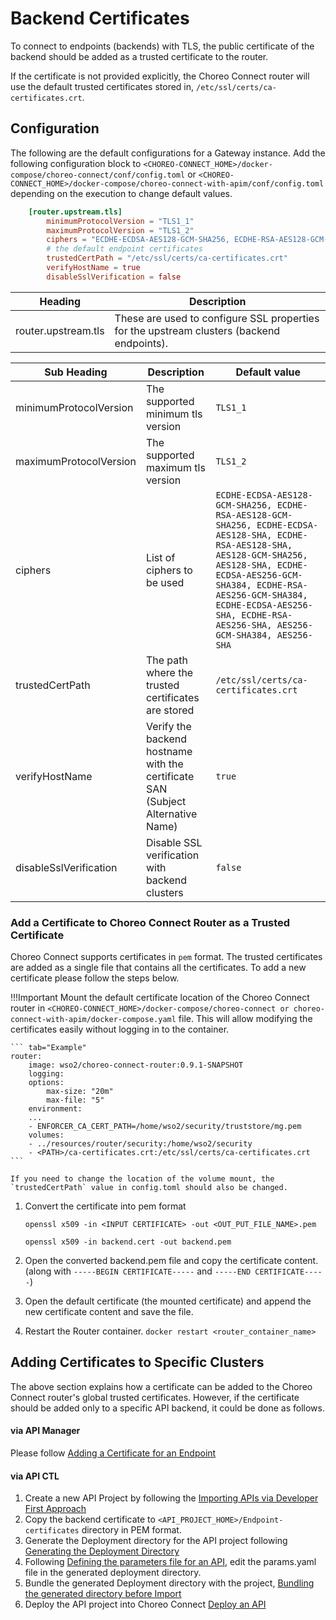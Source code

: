 # Backend Certificates

To connect to endpoints (backends) with TLS, the public certificate of the backend should be added as a trusted certificate to the router.

If the certificate is not provided explicitly, the Choreo Connect router will use the default trusted certificates stored in, `/etc/ssl/certs/ca-certificates.crt`.

## Configuration
The following are the default configurations for a Gateway instance. Add the following configuration block to `<CHOREO-CONNECT_HOME>/docker-compose/choreo-connect/conf/config.toml` or `<CHOREO-CONNECT_HOME>/docker-compose/choreo-connect-with-apim/conf/config.toml` depending on the execution to change default values.

``` toml tab="config.toml"
    [router.upstream.tls]
        minimumProtocolVersion = "TLS1_1"
        maximumProtocolVersion = "TLS1_2"
        ciphers = "ECDHE-ECDSA-AES128-GCM-SHA256, ECDHE-RSA-AES128-GCM-SHA256, ECDHE-ECDSA-AES128-SHA, ECDHE-RSA-AES128-SHA, AES128-GCM-SHA256, AES128-SHA, ECDHE-ECDSA-AES256-GCM-SHA384, ECDHE-RSA-AES256-GCM-SHA384, ECDHE-ECDSA-AES256-SHA, ECDHE-RSA-AES256-SHA, AES256-GCM-SHA384, AES256-SHA"  
        # the default endpoint certificates
        trustedCertPath = "/etc/ssl/certs/ca-certificates.crt"
        verifyHostName = true
        disableSslVerification = false
```

|Heading|Description|
|-------|-----------|
|router.upstream.tls|These are used to configure SSL properties for the upstream clusters (backend endpoints).|

| Sub Heading| Description                      | Default value|
|------------|----------------------------------|--------------|
|minimumProtocolVersion|The supported minimum tls version|`TLS1_1`|
|maximumProtocolVersion|The supported maximum tls version|`TLS1_2`|
|ciphers|List of ciphers to be used|`ECDHE-ECDSA-AES128-GCM-SHA256, ECDHE-RSA-AES128-GCM-SHA256, ECDHE-ECDSA-AES128-SHA, ECDHE-RSA-AES128-SHA, AES128-GCM-SHA256, AES128-SHA, ECDHE-ECDSA-AES256-GCM-SHA384, ECDHE-RSA-AES256-GCM-SHA384, ECDHE-ECDSA-AES256-SHA, ECDHE-RSA-AES256-SHA, AES256-GCM-SHA384, AES256-SHA`|
|trustedCertPath|The path where the trusted certificates are stored|`/etc/ssl/certs/ca-certificates.crt`|
|verifyHostName|Verify the backend hostname with the certificate SAN (Subject Alternative Name)|`true`|
|disableSslVerification|Disable SSL verification with backend clusters|`false`|

### Add a Certificate to Choreo Connect Router as a Trusted Certificate
Choreo Connect supports certificates in `pem` format. The trusted certificates are added as a single file that contains all the certificates.
To add a new certificate please follow the steps below.

!!!Important
    Mount the default certificate location of the Choreo Connect router in `<CHOREO-CONNECT_HOME>/docker-compose/choreo-connect or choreo-connect-with-apim/docker-compose.yaml` file. This will allow modifying the certificates easily without logging in to the container.

    ``` tab="Example"
    router:
        image: wso2/choreo-connect-router:0.9.1-SNAPSHOT
        logging:
        options:
            max-size: "20m"
            max-file: "5"
        environment:
        ...
        - ENFORCER_CA_CERT_PATH=/home/wso2/security/truststore/mg.pem
        volumes:
        - ../resources/router/security:/home/wso2/security
        - <PATH>/ca-certificates.crt:/etc/ssl/certs/ca-certificates.crt
    ```

    If you need to change the location of the volume mount, the `trustedCertPath` value in config.toml should also be changed.

1. Convert the certificate into pem format
 
    ```tab="Format"
    openssl x509 -in <INPUT CERTIFICATE> -out <OUT_PUT_FILE_NAME>.pem
    ```

    ```tab="Example"
    openssl x509 -in backend.cert -out backend.pem
    ```

2. Open the converted backend.pem file and copy the certificate content. (along with `-----BEGIN CERTIFICATE-----` and `-----END CERTIFICATE-----`)

3. Open the default certificate (the mounted certificate) and append the new certificate content and save the file.
4. Restart the Router container.
    `docker restart <router_container_name>`


## Adding Certificates to Specific Clusters

The above section explains how a certificate can be added to the Choreo Connect router's global trusted certificates. However, if the certificate should be added only to a specific API backend, it could be done as follows.

#### via API Manager

   Please follow [Adding a Certificate for an Endpoint]({{base_path}}/design/endpoints/certificates/#adding-a-certificate-for-an-endpoint)

#### via API CTL

1. Create a new API Project by following the [Importing APIs via Developer First Approach]({{base_path}}/install-and-setup/setup/api-controller/managing-apis-api-products/importing-apis-via-dev-first-approach/)
2. Copy the backend certificate to `<API_PROJECT_HOME>/Endpoint-certificates` directory in PEM format.
3. Generate the Deployment directory for the API project following [Generating the Deployment Directory]({{base_path}}/install-and-setup/setup/api-controller/advanced-topics/configuring-environment-specific-parameters/#generating-the-deployment-directory)
4. Following [Defining the parameters file for an API]({{base_path}}/install-and-setup/setup/api-controller/advanced-topics/configuring-environment-specific-parameters/#defining-the-params-file-for-an-api), edit the params.yaml file in the generated deployment directory.
5. Bundle the generated Deployment directory with the project, [Bundling the generated directory before Import]({{base_path}}/install-and-setup/setup/api-controller/advanced-topics/configuring-environment-specific-parameters/#bundling-the-generated-directory-before-import)
6. Deploy the API project into Choreo Connect [Deploy an API]({{base_path}}/install-and-setup/setup/api-controller/managing-choreo-connect/managing-choreo-connect-with-ctl/#deploy-an-api)
